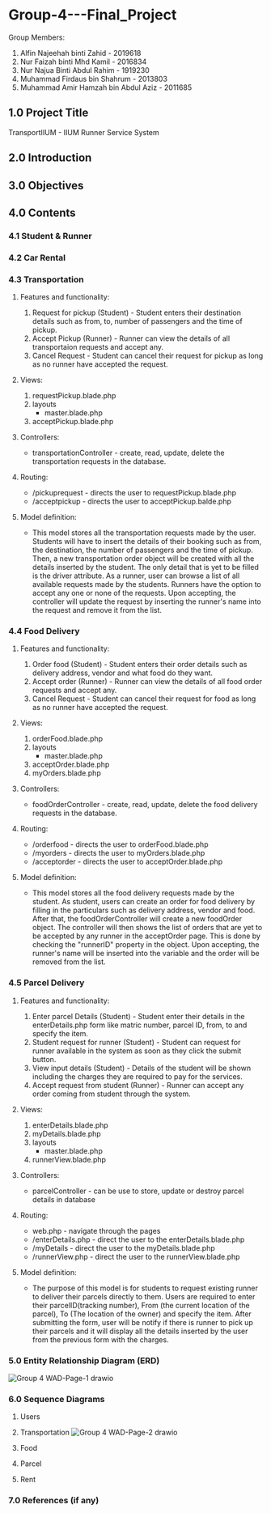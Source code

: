 # Group-4---Final_Project
Group Members:
1. Alfin Najeehah binti Zahid           - 2019618
2. Nur Faizah binti Mhd Kamil           - 2016834
3. Nur Najua Binti Abdul Rahim          - 1919230
4. Muhammad Firdaus bin Shahrum         - 2013803
5. Muhammad Amir Hamzah bin Abdul Aziz  - 2011685

## 1.0 Project Title

TransportIIUM - IIUM Runner Service System

## 2.0 Introduction

## 3.0 Objectives

## 4.0 Contents

### 4.1 Student & Runner

### 4.2 Car Rental

### 4.3 Transportation
1) Features and functionality: 
      1. Request for pickup (Student) - Student enters their destination details such as from, to, number of passengers and the time of pickup.
      2. Accept Pickup (Runner) - Runner can view the details of all transportaion requests and accept any.
      3. Cancel Request - Student can cancel their request for pickup as long as no runner have accepted the request.
  
2) Views: 
      1. requestPickup.blade.php
      2. layouts
            - master.blade.php
      3. acceptPickup.blade.php

3) Controllers: 
      * transportationController - create, read, update, delete the transportation requests in the database.

4) Routing:
      * /pickuprequest - directs the user to requestPickup.blade.php
      * /acceptpickup - directs the user to acceptPickup.balde.php
      
5) Model definition:   
      * This model stores all the transportation requests made by the user. Students will have to insert the details of their booking such as from, the destination,           the number of passengers and the time of pickup. Then, a new transportation order object will be created with all the details inserted by the student. The only         detail that is yet to be filled is the driver attribute. As a runner, user can browse a list of all available requests made by the students. Runners have the           option to accept any one or none of the requests. Upon accepting, the controller will update the request by inserting the runner's name into the request and           remove it from the list.

### 4.4 Food Delivery
1) Features and functionality: 
      1. Order food (Student) - Student enters their order details such as delivery address, vendor and what food do they want.
      2. Accept order (Runner) - Runner can view the details of all food order requests and accept any.
      3. Cancel Request - Student can cancel their request for food as long as no runner have accepted the request.
  
2) Views: 
      1. orderFood.blade.php
      2. layouts
            - master.blade.php
      3. acceptOrder.blade.php
      4. myOrders.blade.php

3) Controllers: 
      * foodOrderController - create, read, update, delete the food delivery requests in the database.

4) Routing:
      * /orderfood - directs the user to orderFood.blade.php
      * /myorders - directs the user to myOrders.blade.php
      * /acceptorder - directs the user to acceptOrder.blade.php
      
5) Model definition:   
      * This model stores all the food delivery requests made by the student. As student, users can create an order for food delivery by filling in the particulars             such as delivery address, vendor and food. After that, the foodOrderController will create a new foodOrder object. The controller will then shows the list of           orders that are yet to be accepted by any runner in the acceptOrder page. This is done by checking the "runnerID" property in the object. Upon accepting, the           runner's name will be inserted into the variable and the order will be removed from the list.


### 4.5 Parcel Delivery
1) Features and functionality: 
      1. Enter parcel Details (Student) - Student enter their details in the enterDetails.php form like matric number, parcel ID, from, to and specify the item.
      2. Student request for runner (Student) - Student can request for runner available in the system as soon as they click the submit button.
      3. View input details (Student) - Details of the student will be shown including the charges they are required to pay for the services.
      4. Accept request from student (Runner) - Runner can accept any order coming from student through the system.
  
2) Views: 
      1. enterDetails.blade.php
      2. myDetails.blade.php
      3. layouts
            * master.blade.php
      4. runnerView.blade.php 

3) Controllers: 
      * parcelController - can be use to store, update or destroy parcel details in database

4) Routing:
      * web.php - navigate through the pages 
      * /enterDetails.php - direct the user to the enterDetails.blade.php
      * /myDetails - direct the user to the myDetails.blade.php
      * /runnerView.php - direct the user to the runnerView.blade.php

5) Model definition:   
      * The purpose of this model is for students to request existing runner to deliver their parcels directly to them. Users are required to enter their parcelID(tracking number), From (the current location of the parcel), To (The location of the owner) and specify the item. After submitting the form, user will be notify if there is runner to pick up their parcels and it will display all the details inserted by the user from the previous form with the charges.

### 5.0 Entity Relationship Diagram (ERD) 

![Group 4 WAD-Page-1 drawio](https://user-images.githubusercontent.com/104126603/170981800-81a83ccf-5768-4500-b40a-2048df25aa3c.png)


### 6.0 Sequence Diagrams
1. Users

2. Transportation
      ![Group 4 WAD-Page-2 drawio](https://user-images.githubusercontent.com/104126603/170878191-02da8f1a-908e-49cc-939a-eebb8af5e0c5.png)

3. Food

4. Parcel

5. Rent
### 7.0 References (if any)


